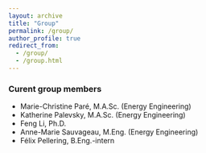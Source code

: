 ```yaml
---
layout: archive
title: "Group"
permalink: /group/
author_profile: true
redirect_from: 
  - /group/
  - /group.html
---
```


<h3>Curent group members</h3>

<ul style="list-style-type:disc;">
  
<li>Marie-Christine Paré, M.A.Sc. (Energy Engineering) </li>     
<li>Katherine Palevsky, M.A.Sc. (Energy Engineering) </li>
<li>Feng Li, Ph.D. </li>
<li>Anne-Marie Sauvageau, M.Eng. (Energy Engineering) </li>
<li>Félix Pellering, B.Eng.-intern </li>

</ul>  

<!--<h3>Former group members</h3> --\>

